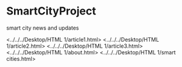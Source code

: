 # SmartCityProject
smart city news and updates

<../../../Desktop/HTML 1/article1.html>
<../../../Desktop/HTML 1/article2.html>
<../../../Desktop/HTML 1/article3.html>
<../../../Desktop/HTML 1/about.html>
<../../../Desktop/HTML 1/smart cities.html>